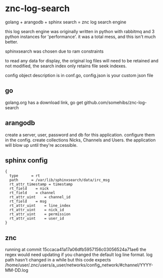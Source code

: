 # znc-log-search
golang + arangodb + sphinx search = znc log search engine

this log search engine was originally written in python with rabbitmq and 3 python instances for 'performance'.
it was a total mess, and this isn't much better.

sphinxsearch was chosen due to ram constraints

to read any data for display, the original log files will need to be retained and not modified, the search index only retains file seek indexes.

config object description is in conf.go, config.json is your custom json file

## go
golang.org has a download link, go get github.com/somehibs/znc-log-search

## arangodb
create a server, user, password and db for this application. configure them in the config. create collections Nicks, Channels and Users. the application will blow up until they're accessible.

## sphinx config
```index irc_msg
{
  type      = rt
  path      = /var/lib/sphinxsearch/data/irc_msg
  rt_attr_timestamp = timestamp
  rt_field    = nick
  rt_field    = channel
  rt_attr_uint    = channel_id
  rt_field    = msg
  rt_attr_uint    = line_index
  rt_attr_uint    = nick_id
  rt_attr_uint    = permission
  rt_attr_uint    = user_id
}
```

## znc
running at commit 15ccaca41a17a06dfb5957156c03056524a71ae6
the regex would need updating if you changed the default log line format.
log path hasn't changed in a while but this code expects /home/user/.znc/users/a_user/networks/config_network/#channel/YYYY-MM-DD.log
